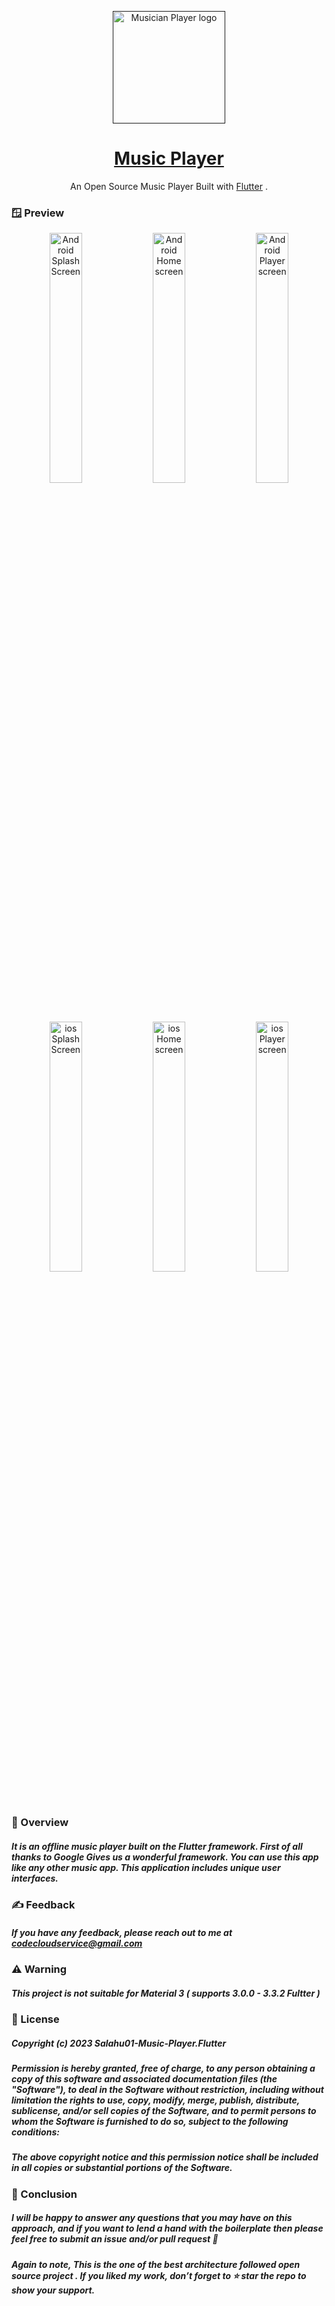 

<p align="center">
  <a align="center" href="">
    <img
      src="/AdityaRaj9889/musicPlayer/raw/master/screenshots/logo.png"
      width="180px"
      alt="Musician Player logo "
    />
    <h1 align="center">Music Player</h1>
  </a>
</p>

<p align="center">
   An Open Source Music Player Built with
  <a href="https://flutter.dev/">Flutter</a> .
</p>

### 🪟 Preview

<p align="center">
  <img
    title="Splash Screen"
    alt="Android Splash Screen"
    src="/AdityaRaj9889/musicPlayer/raw/master/screenshots/as1.png"
    width="32%"
  />
  <img
    title="Songs List - Home Screen"
    alt="Android Home screen"
    src="/AdityaRaj9889/musicPlayer/raw/master/screenshots/as2.png"
    width="32%"
  />
  <img
    title="Player Screen"
    alt='Android Player screen'
    src="/AdityaRaj9889/musicPlayer/raw/master/screenshots/as3.png"
    width="32%"
  />
</p>

<p align="center">
  <img
    title="Splash Screen"
    alt="ios Splash Screen"
    src="/AdityaRaj9889/musicPlayer/raw/master/screenshots/is1.png"
    width="32%"
  />
  <img
    title="Songs List - Home Screen"
    alt="ios Home screen"
    src="/AdityaRaj9889/musicPlayer/raw/master/screenshots/is2.png"
    width="32%"
  />
  <img
    title="Player Screen"
    alt='ios Player screen'
    src="/AdityaRaj9889/musicPlayer/raw/master/screenshots/is3.png"
    width="32%"
  />
</p>

### 🎯 Overview
##### It is an offline music player built on the Flutter framework. First of all thanks to Google Gives us a wonderful framework. You can use this app like any other music app. This application includes unique user interfaces.

### ✍️ Feedback
##### If you have any feedback, please reach out to me at codecloudservice@gmail.com

### ⚠️ Warning

##### This project is not suitable for Material 3 ( supports 3.0.0 - 3.3.2 Fultter )

### 🔑 License


##### Copyright (c) 2023 Salahu01-Music-Player.Flutter


##### Permission is hereby granted, free of charge, to any person obtaining a copy of this software and associated documentation files (the "Software"), to deal in the Software without restriction, including without limitation the rights to use, copy, modify, merge, publish, distribute, sublicense, and/or sell copies of the Software, and to permit persons to whom the Software is furnished to do so, subject to the following conditions: 

##### The above copyright notice and this permission notice shall be included in all copies or substantial portions of the Software.

### 📍 Conclusion

##### I will be happy to answer any questions that you may have on this approach, and if you want to lend a hand with the boilerplate then please feel free to submit an issue and/or pull request 🙂

##### Again to note, This is the one of the best architecture followed open source project . If you liked my work, don’t forget to ⭐ star the repo to show your support.

